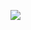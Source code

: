 <a href="버튼을 눌렀을 때 이동할 링크" target="_blank"><img src="https://img.shields.io/badge/AmazonAWS-232F3E?style=flat-squar&logo=AmazonAWS&logoColor=232F3E"/></a>
